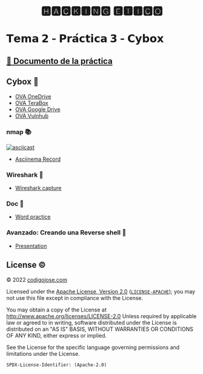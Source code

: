 [//]: # (Black Square)
<h1 align="center">
🅷🅰🅲🅺🅸🅽🅶 🅴🆃🅸🅲🅾
</h1>

[//]: # (Bold Sans)
# 𝗧𝗲𝗺𝗮 𝟮 - 𝗣𝗿𝗮́𝗰𝘁𝗶𝗰𝗮 𝟯 - 𝗖𝘆𝗯𝗼𝘅

## [💾 Documento de la práctica](practice.pdf)

## Cybox 🐧
* [OVA OneDrive](https://educajcyl-my.sharepoint.com/:u:/g/personal/josea_yanjim_educa_jcyl_es/ERujxgKcP9NKqbRiuH3YOCgBX8bbfTXRlEkGysLS2dt-Gg?e=GTFPf1)
* [OVA TeraBox](https://terabox.com/s/1h0dx8CSLjPZJZSp1jbIKAQ)
* [OVA Google Drive](https://drive.google.com/file/d/1s_HUz3vh2K9hpMOqqctB4-n1oe9wv4Gm/view)
* [OVA Vulnhub](https://download.vulnhub.com/cybox/cybox-1.1.ova)

### nmap 📚

[![asciicast](https://asciinema.org/a/AHIstAgMjzZ1yzsrZpyUGRsTv.svg)](https://asciinema.org/a/AHIstAgMjzZ1yzsrZpyUGRsTv)

* [Asciinema Record](practice-3-nmap.cast)

### Wireshark 🦈

* [Wireshark capture](practice-3-wireshark.pcapng)

### Doc 📃

* [Word practice](practice-3-doc.docx)


### Avanzado: Creando una Reverse shell 🔖

* [Presentation](practice-3-reverse-shell.pptx)

## License ©️
© 2022 [codigojose.com](https://codigojose.com)

Licensed under the [Apache License, Version 2.0](https://www.apache.org/licenses/LICENSE-2.0) ([`LICENSE-APACHE`](https://www.apache.org/licenses/LICENSE-2.0));
you may not use this file except in compliance with the License.

You may obtain a copy of the License at http://www.apache.org/licenses/LICENSE-2.0 Unless required by applicable law or agreed to in writing, software
distributed under the License is distributed on an "AS IS" BASIS,
WITHOUT WARRANTIES OR CONDITIONS OF ANY KIND, either express or implied.

See the License for the specific language governing permissions and
limitations under the License.

`SPDX-License-Identifier: (Apache-2.0)`
